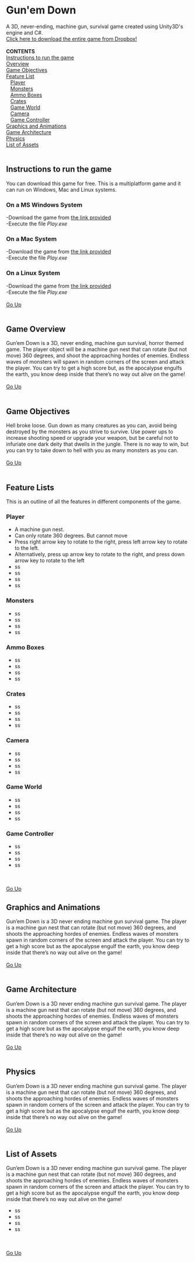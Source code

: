 <h1 id="up"> Gun'em Down </h1>
A 3D, never-ending, machine gun, survival game created using Unity3D's engine and C#.<br>
<a href="https://www.dropbox.com/sh/nrkd4lo5xq2ne5c/AAC7Ug149DK6lMnsTn9crcnMa?dl=0" target="_blank">Click here to download the entire game from Dropbox!</a>
<br><br>
<b>CONTENTS</b><br>
<a href="#run">Instructions to run the game</a><br>
<a href="#intro">Overview</a><br>
<a href="#objectives">Game Objectives</a><br>
<a href="#feature">Feature List</a><br>
&nbsp;&nbsp;&nbsp;<a href="#feature_player">Player</a><br>
&nbsp;&nbsp;&nbsp;<a href="#feature_monsters">Monsters</a><br>
&nbsp;&nbsp;&nbsp;<a href="#feature_ammo">Ammo Boxes</a><br>
&nbsp;&nbsp;&nbsp;<a href="#feature_crates">Crates</a><br>
&nbsp;&nbsp;&nbsp;<a href="#feature_world">Game World</a><br>
&nbsp;&nbsp;&nbsp;<a href="#feature_camera">Camera</a><br>
&nbsp;&nbsp;&nbsp;<a href="#feature_controller">Game Controller</a><br>
<a href="#graphics">Graphics and Animations</a><br>
<a href="#architecture">Game Architecture</a><br>
<a href="#physics">Physics</a><br>
<a href="#assets">List of Assets</a><br>
<br>

<h2 id="run">Instructions to run the game</h2>
You can download this game for free. This is a multiplatform game and it can run on Windows, Mac and Linux systems.<br>

<h3>On a MS Windows System</h3>
-Download the game from <a href="https://www.dropbox.com/sh/nrkd4lo5xq2ne5c/AAC7Ug149DK6lMnsTn9crcnMa?dl=0" target="_blank"> the link provided</a><br>
-Execute the file <i>Play.exe</i> <br>

<h3>On a Mac System</h3>
-Download the game from <a href="https://www.dropbox.com/sh/nrkd4lo5xq2ne5c/AAC7Ug149DK6lMnsTn9crcnMa?dl=0" target="_blank"> the link provided</a><br>
-Execute the file <i>Play.exe</i> <br>

<h3>On a Linux System</h3>
-Download the game from <a href="https://www.dropbox.com/sh/nrkd4lo5xq2ne5c/AAC7Ug149DK6lMnsTn9crcnMa?dl=0" target="_blank"> the link provided</a><br>
-Execute the file <i>Play.exe</i>
<br><br>
<a href="#up">Go Up</a>
<br><br>
<h2 id="intro">Game Overview</h2>
Gun’em Down is a 3D, never ending, machine gun survival, horror themed game. The player object will be a machine gun nest that can rotate (but not move) 360 degrees, and shoot the approaching hordes of enemies. Endless waves of monsters will spawn in random corners of the screen and attack the player. You can try to get a high score but, as the apocalypse engulfs the earth, you know deep inside that there’s no way out alive on the game!
<br><br>
<a href="#up">Go Up</a>
<br><br>
<h2 id="objectives">Game Objectives</h2>
Hell broke loose. Gun down as many creatures as you can, avoid being destroyed by the monsters as you strive to survive. Use power ups to increase shooting speed or upgrade your weapon, but be careful not to infuriate one dark deity that dwells in the jungle. There is no way to win, but you can try to take down to hell with you as many monsters as you can.
<br><br>
<a href="#up">Go Up</a>
<br><br>
<h2 id="feature">Feature Lists</h2>
This is an outline of all the features in different components of the game.
<br>
<h3 id="feature_player">Player</h3>
<ul>
<li>A machine gun nest.</li>
<li>Can only rotate 360 degrees. But cannot move</li>
<li>Press right arrow key to rotate to the right, press left arrow key to rotate to the left.</li>
<li>Alternatively, press up arrow key to rotate to the right, and press down arrow key to rotate to the left</li>
<li>ss</li>
<li>ss</li>
<li>ss</li>
<li>ss</li>
</ul>
<h3 id="feature_monsters">Monsters</h3>
<ul>
<li>ss</li>
<li>ss</li>
<li>ss</li>
<li>ss</li>
</ul>
<h3 id="feature_ammo">Ammo Boxes</h3>
<ul>
<li>ss</li>
<li>ss</li>
<li>ss</li>
<li>ss</li>
</ul>
<h3 id="feature_crates">Crates</h3>
<ul>
<li>ss</li>
<li>ss</li>
<li>ss</li>
<li>ss</li>
</ul>
<h3 id="feature_camera">Camera</h3>
<ul>
<li>ss</li>
<li>ss</li>
<li>ss</li>
<li>ss</li>
</ul>
<h3 id="feature_world">Game World</h3>
<ul>
<li>ss</li>
<li>ss</li>
<li>ss</li>
<li>ss</li>
</ul>
<h3 id="feature_controller">Game Controller</h3>
<ul>
<li>ss</li>
<li>ss</li>
<li>ss</li>
<li>ss</li>
</ul>
<br><br>
<a href="#up">Go Up</a>
<h2 id="graphics">Graphics and Animations</h2>
Gun’em Down is a 3D never ending machine gun survival game. The player is
a machine gun nest that can rotate (but not move) 360 degrees, and shoots the approaching hordes of enemies. Endless waves of monsters spawn in random corners of the screen and attack the player. You can try to get a high score but as the apocalypse engulf the earth, you know deep inside that there’s no way out alive on the game!
<br><br>
<a href="#up">Go Up</a>
<br><br>
<h2 id="architecture">Game Architecture</h2>
Gun’em Down is a 3D never ending machine gun survival game. The player is
a machine gun nest that can rotate (but not move) 360 degrees, and shoots the approaching hordes of enemies. Endless waves of monsters spawn in random corners of the screen and attack the player. You can try to get a high score but as the apocalypse engulf the earth, you know deep inside that there’s no way out alive on the game!
<br><br>
<a href="#up">Go Up</a>
<br><br>
<h2 id="physics">Physics</h2>
Gun’em Down is a 3D never ending machine gun survival game. The player is
a machine gun nest that can rotate (but not move) 360 degrees, and shoots the approaching hordes of enemies. Endless waves of monsters spawn in random corners of the screen and attack the player. You can try to get a high score but as the apocalypse engulf the earth, you know deep inside that there’s no way out alive on the game!
<br><br>
<a href="#up">Go Up</a>
<br><br>
<h2 id="assets">List of Assets</h2>
Gun’em Down is a 3D never ending machine gun survival game. The player is
a machine gun nest that can rotate (but not move) 360 degrees, and shoots the approaching hordes of enemies. Endless waves of monsters spawn in random corners of the screen and attack the player. You can try to get a high score but as the apocalypse engulf the earth, you know deep inside that there’s no way out alive on the game!<br>
<ul>
<li>ss</li>
<li>ss</li>
<li>ss</li>
<li>ss</li>
</ul>
<br><br>
<a href="#up">Go Up</a>


